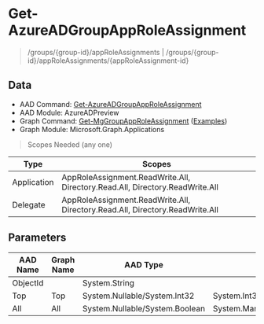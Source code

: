 # Get-AzureADGroupAppRoleAssignment

> /groups/{group-id}/appRoleAssignments | /groups/{group-id}/appRoleAssignments/{appRoleAssignment-id}

## Data

+ AAD Command: [Get-AzureADGroupAppRoleAssignment](https://docs.microsoft.com/en-us/powershell/module/AzureADPreview/Get-AzureADGroupAppRoleAssignment)
+ AAD Module: AzureADPreview
+ Graph Command: [Get-MgGroupAppRoleAssignment](https://docs.microsoft.com/en-us/powershell/module/Microsoft.Graph.Applications/Get-MgGroupAppRoleAssignment) ([Examples](https://github.com/orgs/msgraph/discussions?discussions_q=Get-MgGroupAppRoleAssignment))
+ Graph Module: Microsoft.Graph.Applications

> Scopes Needed (any one)

|Type|Scopes|
|---|---|
|Application|AppRoleAssignment.ReadWrite.All, Directory.Read.All, Directory.ReadWrite.All|
|Delegate|AppRoleAssignment.ReadWrite.All, Directory.Read.All, Directory.ReadWrite.All|

## Parameters

|AAD Name|Graph Name|AAD Type|Graph Type|Infos|
|---|---|---|---|---|
|ObjectId||System.String|||
|Top|Top|System.Nullable/System.Int32|System.Int32||
|All|All|System.Nullable/System.Boolean|System.Management.Automation.SwitchParameter||

